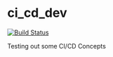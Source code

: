 # ci_cd_dev

[![Build Status](https://juliopdx.ngrok.io/api/badges/JulioPDX/ci_cd_dev/status.svg)](https://juliopdx.ngrok.io/JulioPDX/ci_cd_dev)

Testing out some CI/CD Concepts
